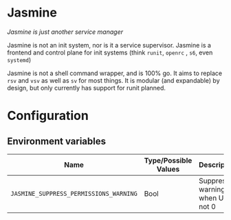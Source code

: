 # Jasmine

_Jasmine is just another service manager_

Jasmine is not an init system, nor is it a service supervisor. Jasmine is a frontend and control plane for init systems (think `runit`, `openrc` , `s6`, even `systemd`)

Jasmine is not a shell command wrapper, and is 100% go. It aims to replace `rsv` and `vsv` as well as `sv` for most things. It is modular (and expandable) by design, but only currently has support for runit planned.

# Configuration

## Environment variables

| Name                                   | Type/Possible Values | Description                         |
| -------------------------------------- | -------------------- | ----------------------------------- |
| `JASMINE_SUPPRESS_PERMISSIONS_WARNING` | Bool                 | Suppress warnings when UID is not 0 |
